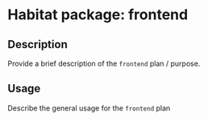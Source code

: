 # Habitat package: frontend

## Description

Provide a brief description of the `frontend` plan / purpose.

## Usage

Describe the general usage for the `frontend` plan
